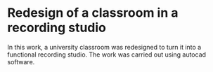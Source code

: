 <h1> Redesign of a classroom in a recording studio</h1>
<p>In this work, a university classroom was redesigned to turn it into a functional recording studio. The work was carried out using autocad software.</p>
